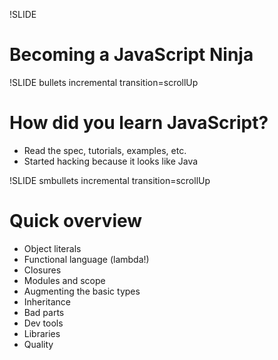 !SLIDE
# Becoming a JavaScript Ninja #

!SLIDE bullets incremental transition=scrollUp
# How did you learn JavaScript? #

* Read the spec, tutorials, examples, etc.
* Started hacking because it looks like Java

!SLIDE smbullets incremental transition=scrollUp
# Quick overview #

* Object literals
* Functional language (lambda!)
* Closures
* Modules and scope
* Augmenting the basic types
* Inheritance
* Bad parts
* Dev tools
* Libraries
* Quality

